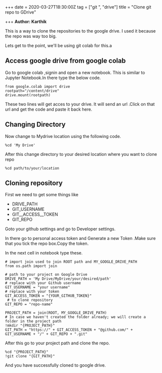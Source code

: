+++
date = 2020-03-27T18:30:00Z
tag = ["git ", "drive"]
title = "Clone git repo to GDrive"

+++
**Author: Karthik**

This is a way to clone the repositories to the google drive. I used it because the repo was way too big.

Lets get to the point, we'll  be using git colab for this.a

## Access google drive from google colab

Go to google colab ,signin and open a new notebook. This is similar to Jupyter Notebook.In there type the below code.

    from google.colab import drive
    rootpath="/content/drive"
    drive.mount(rootpath)

These two lines will get acces to your drive. It will send an url .Click on that url and get the code and paste it back here.

## Changing Directory

Now change to Mydrive location using the following code.

    %cd 'My Drive'

After this change directory to your desired location where you want to clone repo

    %cd path/to/your/location

## Cloning repository

First we need to get some things like

* DRIVE_PATH
* GIT_USERNAME
* GIT__ACCESS__TOKEN
* GIT_REPO

Goto your github settings and go to Developer settings.

In there go to personal access token and Generate a new Token .Make sure that you tick the repo box.Copy the token.

In the next cell in notebook type these.

    # import join used to join ROOT path and MY_GOOGLE_DRIVE_PATH
    from os.path import join  
    
    # path to your project on Google Drive
    DRIVE_PATH = 'My Drive/MyDrive/your/desired/path' 
    # replace with your Github username 
    GIT_USERNAME = "your username" 
    # replace with your token
    GIT_ACCESS_TOKEN = "{YOUR_GITHUB_TOKEN}"  
     # to clone repository
    GIT_REPO = "repo-name" 
    
    PROJECT_PATH = join(ROOT, MY_GOOGLE_DRIVE_PATH)
    # In case we haven't created the folder already; we will create a folder in the project path 
    !mkdir "{PROJECT_PATH}"    
    GIT_PATH = "https://" + GIT_ACCESS_TOKEN + "@github.com/" + GIT_USERNAME + "/" + GIT_REPO + ".git"
    

After this go to your project path and clone the repo.

    %cd "{PROJECT_PATH}"
    !git clone "{GIT_PATH}"

And you have successfully cloned to google drive.